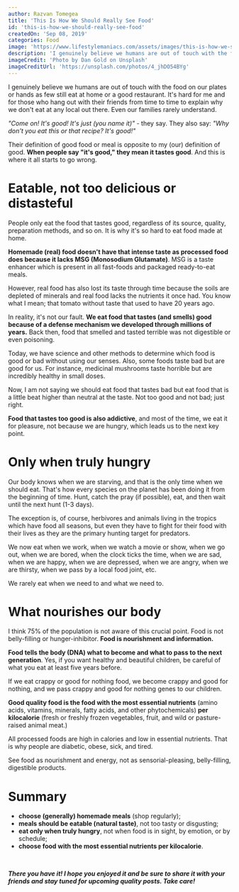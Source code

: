 ```yaml
---
author: Razvan Tomegea
title: 'This Is How We Should Really See Food'
id: 'this-is-how-we-should-really-see-food'
createdOn: 'Sep 08, 2019'
categories: Food
image: 'https://www.lifestylemaniacs.com/assets/images/this-is-how-we-should-really-see-food/_main.jpg'
description: 'I genuinely believe we humans are out of touch with the food on our plates or hands as few still eat at home or a good restaurant.'
imageCredit: 'Photo by Dan Gold on Unsplash'
imageCreditUrl: 'https://unsplash.com/photos/4_jhDO54BYg'
---
```


I genuinely believe we humans are out of touch with the food on our plates or hands as few still eat at home or a good restaurant.
It's hard for me and for those who hang out with their friends from time to time to explain why we don't eat at any local out there. Even our families rarely understand.

*"Come on! It's good! It's just (you name it)"* - they say.
They also say: *"Why don't you eat this or that recipe? It's good!"*

Their definition of good food or meal is opposite to my (our) definition of good. **When people say "it's good," they mean it tastes good**. And this is where it all starts to go wrong.

# Eatable, not too delicious or distasteful

People only eat the food that tastes good, regardless of its source, quality, preparation methods, and so on. It is why it's so hard to eat food made at home.

**Homemade (real) food doesn't have that intense taste as processed food does because it lacks MSG (Monosodium Glutamate)**. MSG is a taste enhancer which is present in all fast-foods and packaged ready-to-eat meals.

However, real food has also lost its taste through time because the soils are depleted of minerals and real food lacks the nutrients it once had. You know what I mean; that tomato without taste that used to have 20 years ago.

In reality, it's not our fault. **We eat food that tastes (and smells) good because of a defense mechanism we developed through millions of years.** Back then, food that smelled and tasted terrible was not digestible or even poisoning.

Today, we have science and other methods to determine which food is good or bad without using our senses. Also, some foods taste bad but are good for us. For instance, medicinal mushrooms taste horrible but are incredibly healthy in small doses.

Now, I am not saying we should eat food that tastes bad but eat food that is a little beat higher than neutral at the taste. Not too good and not bad; just right.

**Food that tastes too good is also addictive**, and most of the time, we eat it for pleasure, not because we are hungry, which leads us to the next key point.

# Only when truly hungry

Our body knows when we are starving, and that is the only time when we should eat. That's how every species on the planet has been doing it from the beginning of time. Hunt, catch the pray (if possible), eat, and then wait until the next hunt (1-3 days).

The exception is, of course, herbivores and animals living in the tropics which have food all seasons, but even they have to fight for their food with their lives as they are the primary hunting target for predators.

We now eat when we work, when we watch a movie or show, when we go out, when we are bored, when the clock ticks the time, when we are sad, when we are happy, when we are depressed, when we are angry, when we are thirsty, when we pass by a local food joint, etc.

We rarely eat when we need to and what we need to.

# What nourishes our body

I think 75% of the population is not aware of this crucial point. Food is not belly-filling or hunger-inhibitor. **Food is nourishment and information.**

**Food tells the body (DNA) what to become and what to pass to the next generation**. Yes, if you want healthy and beautiful children, be careful of what you eat at least five years before.

If we eat crappy or good for nothing food, we become crappy and good for nothing, and we pass crappy and good for nothing genes to our children.

**Good quality food is the food with the most essential nutrients** (amino acids, vitamins, minerals, fatty acids, and other phytochemicals) **per kilocalorie** (fresh or freshly frozen vegetables, fruit, and wild or pasture-raised animal meat.)

All processed foods are high in calories and low in essential nutrients. That is why people are diabetic, obese, sick, and tired.

See food as nourishment and energy, not as sensorial-pleasing, belly-filling, digestible products.

# Summary

- **choose (generally) homemade meals** (shop regularly);
- **meals should be eatable (natural taste)**, not too tasty or disgusting;
- **eat only when truly hungry**, not when food is in sight, by emotion, or by schedule;
- **choose food with the most essential nutrients per kilocalorie**.

<br>

***There you have it! I hope you enjoyed it and be sure to share it with your friends and stay tuned for upcoming quality posts. Take care!***

